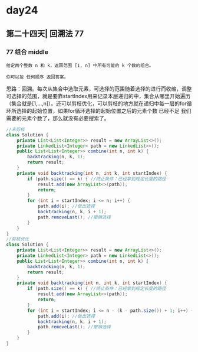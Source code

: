 # day24

## 第二十四天| 回溯法 77

### 77 组合 middle
```
给定两个整数 n 和 k，返回范围 [1, n] 中所有可能的 k 个数的组合。

你可以按 任何顺序 返回答案。
```
思路：回溯。每次从集合中选取元素，可选择的范围随着选择的进行而收缩，调整可选择的范围，就是要靠startIndex用来记录本层递归的中，集合从哪里开始遍历（集合就是[1,...,n]）。还可以剪枝优化，可以剪枝的地方就在递归中每一层的for循环所选择的起始位置，如果for循环选择的起始位置之后的元素个数 已经不足 我们需要的元素个数了，那么就没有必要搜索了。
```java
//未剪枝
class Solution {
    private List<List<Integer>> result = new ArrayList<>();
    private LinkedList<Integer> path = new LinkedList<>();
    public List<List<Integer>> combine(int n, int k) {
        backtracking(n, k, 1);
        return result;
    }
    private void backtracking(int n, int k, int startIndex) {
        if (path.size() == k) { //终止条件：已经拿到规定长度的路径
            result.add(new ArrayList<>(path));
            return;
        }
        for (int i = startIndex; i <= n; i++) {
            path.add(i); //做出选择
            backtracking(n, k, i + 1);
            path.removeLast(); //撤销选择
        }
    }
}
//剪枝优化
class Solution {
    private List<List<Integer>> result = new ArrayList<>();
    private LinkedList<Integer> path = new LinkedList<>();
    public List<List<Integer>> combine(int n, int k) {
        backtracking(n, k, 1);
        return result;
    }
    private void backtracking(int n, int k, int startIndex) {
        if (path.size() == k) { //终止条件：已经拿到规定长度的路径
            result.add(new ArrayList<>(path));
            return;
        }
        for (int i = startIndex; i <= n - (k - path.size()) + 1; i++) {
            path.add(i); //做出选择
            backtracking(n, k, i + 1);
            path.removeLast(); //撤销选择
        }
    }
}
```